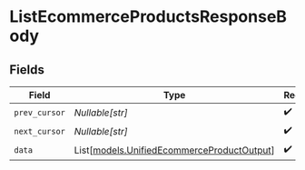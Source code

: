 # ListEcommerceProductsResponseBody


## Fields

| Field                                                                                    | Type                                                                                     | Required                                                                                 | Description                                                                              |
| ---------------------------------------------------------------------------------------- | ---------------------------------------------------------------------------------------- | ---------------------------------------------------------------------------------------- | ---------------------------------------------------------------------------------------- |
| `prev_cursor`                                                                            | *Nullable[str]*                                                                          | :heavy_check_mark:                                                                       | N/A                                                                                      |
| `next_cursor`                                                                            | *Nullable[str]*                                                                          | :heavy_check_mark:                                                                       | N/A                                                                                      |
| `data`                                                                                   | List[[models.UnifiedEcommerceProductOutput](../models/unifiedecommerceproductoutput.md)] | :heavy_check_mark:                                                                       | N/A                                                                                      |